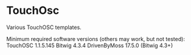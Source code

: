 # TouchOsc
 Various TouchOSC templates.
 
 Minimum required software versions (others may work, but not tested):
 TouchOSC 1.1.5.145
 Bitwig 4.3.4
 DrivenByMoss 17.5.0 (Bitwig 4.3+)